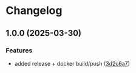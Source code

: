 # Changelog

## 1.0.0 (2025-03-30)


### Features

* added release + docker build/push ([3d2c6a7](https://github.com/kriegster108/aws-route53-dynamic-update/commit/3d2c6a7c0156afc2b9c8adb41156fc4e25de539d))
